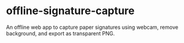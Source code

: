# offline-signature-capture
An offline web app to capture paper signatures using webcam, remove background, and export as transparent PNG.
